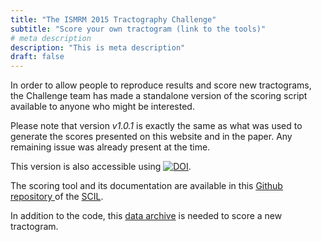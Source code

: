```yaml
---
title: "The ISMRM 2015 Tractography Challenge"
subtitle: "Score your own tractogram (link to the tools)"
# meta description
description: "This is meta description"
draft: false
---
```


In order to allow people to reproduce results and score new tractograms, the Challenge team has made a standalone version of the scoring script available to anyone who might be interested.

Please note that version <i>v1.0.1</i> is exactly the same as what was used to generate the scores presented on this website and in the paper. Any remaining issue was already present at the time.

This version is also accessible using <a href="https://doi.org/10.5281/zenodo.810130"><img src="https://zenodo.org/badge/DOI/10.5281/zenodo.810130.svg" alt="DOI"></a>.

The scoring tool and its documentation are available in this <a href="https://github.com/scilus/ismrm_2015_tractography_challenge_scoring"> Github repository </a> of the <a href="http://scil.dinf.usherbrooke.ca/">SCIL</a>.

In addition to the code, this <a href="https://scil.usherbrooke.ca/ismrm2015/scoring_data_tractography_challenge.tar.gz"> data archive</a> is needed to score a new tractogram.

